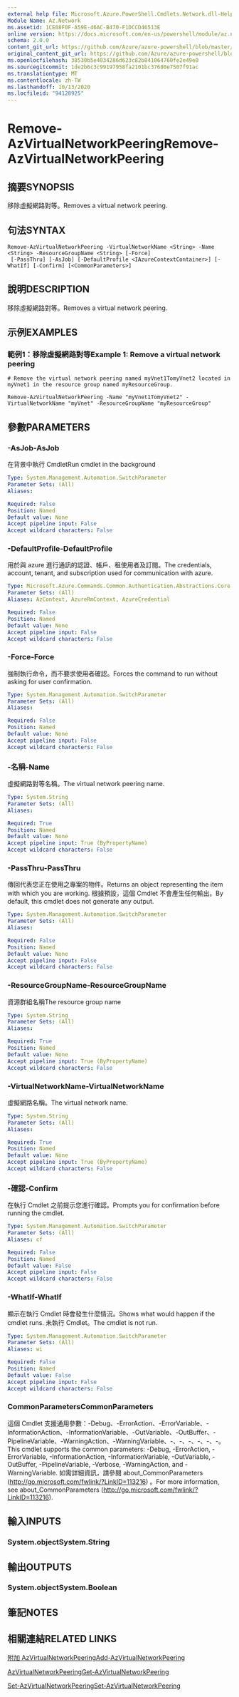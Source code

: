 ```yaml
---
external help file: Microsoft.Azure.PowerShell.Cmdlets.Network.dll-Help.xml
Module Name: Az.Network
ms.assetid: 1CE08F0F-A59E-46AC-B470-F1DCCD46513E
online version: https://docs.microsoft.com/en-us/powershell/module/az.network/remove-azvirtualnetworkpeering
schema: 2.0.0
content_git_url: https://github.com/Azure/azure-powershell/blob/master/src/Network/Network/help/Remove-AzVirtualNetworkPeering.md
original_content_git_url: https://github.com/Azure/azure-powershell/blob/master/src/Network/Network/help/Remove-AzVirtualNetworkPeering.md
ms.openlocfilehash: 38530b5e4034286d623c82b841064760fe2e49e0
ms.sourcegitcommit: 1de2b6c3c99197958fa2101bc37680e7507f91ac
ms.translationtype: MT
ms.contentlocale: zh-TW
ms.lasthandoff: 10/13/2020
ms.locfileid: "94128925"
---
```

# <span data-ttu-id="f9947-101">Remove-AzVirtualNetworkPeering</span><span class="sxs-lookup"><span data-stu-id="f9947-101">Remove-AzVirtualNetworkPeering</span></span>

## <span data-ttu-id="f9947-102">摘要</span><span class="sxs-lookup"><span data-stu-id="f9947-102">SYNOPSIS</span></span>
<span data-ttu-id="f9947-103">移除虛擬網路對等。</span><span class="sxs-lookup"><span data-stu-id="f9947-103">Removes a virtual network peering.</span></span>

## <span data-ttu-id="f9947-104">句法</span><span class="sxs-lookup"><span data-stu-id="f9947-104">SYNTAX</span></span>

```
Remove-AzVirtualNetworkPeering -VirtualNetworkName <String> -Name <String> -ResourceGroupName <String> [-Force]
 [-PassThru] [-AsJob] [-DefaultProfile <IAzureContextContainer>] [-WhatIf] [-Confirm] [<CommonParameters>]
```

## <span data-ttu-id="f9947-105">說明</span><span class="sxs-lookup"><span data-stu-id="f9947-105">DESCRIPTION</span></span>
<span data-ttu-id="f9947-106">移除虛擬網路對等。</span><span class="sxs-lookup"><span data-stu-id="f9947-106">Removes a virtual network peering.</span></span>

## <span data-ttu-id="f9947-107">示例</span><span class="sxs-lookup"><span data-stu-id="f9947-107">EXAMPLES</span></span>

### <span data-ttu-id="f9947-108">範例1：移除虛擬網路對等</span><span class="sxs-lookup"><span data-stu-id="f9947-108">Example 1: Remove a virtual network peering</span></span>
```
# Remove the virtual network peering named myVnet1TomyVnet2 located in myVnet1 in the resource group named myResourceGroup.

Remove-AzVirtualNetworkPeering -Name "myVnet1TomyVnet2" -VirtualNetworkName "myVnet" -ResourceGroupName "myResourceGroup"
```

## <span data-ttu-id="f9947-109">參數</span><span class="sxs-lookup"><span data-stu-id="f9947-109">PARAMETERS</span></span>

### <span data-ttu-id="f9947-110">-AsJob</span><span class="sxs-lookup"><span data-stu-id="f9947-110">-AsJob</span></span>
<span data-ttu-id="f9947-111">在背景中執行 Cmdlet</span><span class="sxs-lookup"><span data-stu-id="f9947-111">Run cmdlet in the background</span></span>

```yaml
Type: System.Management.Automation.SwitchParameter
Parameter Sets: (All)
Aliases:

Required: False
Position: Named
Default value: None
Accept pipeline input: False
Accept wildcard characters: False
```

### <span data-ttu-id="f9947-112">-DefaultProfile</span><span class="sxs-lookup"><span data-stu-id="f9947-112">-DefaultProfile</span></span>
<span data-ttu-id="f9947-113">用於與 azure 進行通訊的認證、帳戶、租使用者及訂閱。</span><span class="sxs-lookup"><span data-stu-id="f9947-113">The credentials, account, tenant, and subscription used for communication with azure.</span></span>

```yaml
Type: Microsoft.Azure.Commands.Common.Authentication.Abstractions.Core.IAzureContextContainer
Parameter Sets: (All)
Aliases: AzContext, AzureRmContext, AzureCredential

Required: False
Position: Named
Default value: None
Accept pipeline input: False
Accept wildcard characters: False
```

### <span data-ttu-id="f9947-114">-Force</span><span class="sxs-lookup"><span data-stu-id="f9947-114">-Force</span></span>
<span data-ttu-id="f9947-115">強制執行命令，而不要求使用者確認。</span><span class="sxs-lookup"><span data-stu-id="f9947-115">Forces the command to run without asking for user confirmation.</span></span>

```yaml
Type: System.Management.Automation.SwitchParameter
Parameter Sets: (All)
Aliases:

Required: False
Position: Named
Default value: None
Accept pipeline input: False
Accept wildcard characters: False
```

### <span data-ttu-id="f9947-116">-名稱</span><span class="sxs-lookup"><span data-stu-id="f9947-116">-Name</span></span>
<span data-ttu-id="f9947-117">虛擬網路對等名稱。</span><span class="sxs-lookup"><span data-stu-id="f9947-117">The virtual network peering name.</span></span>

```yaml
Type: System.String
Parameter Sets: (All)
Aliases:

Required: True
Position: Named
Default value: None
Accept pipeline input: True (ByPropertyName)
Accept wildcard characters: False
```

### <span data-ttu-id="f9947-118">-PassThru</span><span class="sxs-lookup"><span data-stu-id="f9947-118">-PassThru</span></span>
<span data-ttu-id="f9947-119">傳回代表您正在使用之專案的物件。</span><span class="sxs-lookup"><span data-stu-id="f9947-119">Returns an object representing the item with which you are working.</span></span>
<span data-ttu-id="f9947-120">根據預設，這個 Cmdlet 不會產生任何輸出。</span><span class="sxs-lookup"><span data-stu-id="f9947-120">By default, this cmdlet does not generate any output.</span></span>

```yaml
Type: System.Management.Automation.SwitchParameter
Parameter Sets: (All)
Aliases:

Required: False
Position: Named
Default value: None
Accept pipeline input: False
Accept wildcard characters: False
```

### <span data-ttu-id="f9947-121">-ResourceGroupName</span><span class="sxs-lookup"><span data-stu-id="f9947-121">-ResourceGroupName</span></span>
<span data-ttu-id="f9947-122">資源群組名稱</span><span class="sxs-lookup"><span data-stu-id="f9947-122">The resource group name</span></span>

```yaml
Type: System.String
Parameter Sets: (All)
Aliases:

Required: True
Position: Named
Default value: None
Accept pipeline input: True (ByPropertyName)
Accept wildcard characters: False
```

### <span data-ttu-id="f9947-123">-VirtualNetworkName</span><span class="sxs-lookup"><span data-stu-id="f9947-123">-VirtualNetworkName</span></span>
<span data-ttu-id="f9947-124">虛擬網路名稱。</span><span class="sxs-lookup"><span data-stu-id="f9947-124">The virtual network name.</span></span>

```yaml
Type: System.String
Parameter Sets: (All)
Aliases:

Required: True
Position: Named
Default value: None
Accept pipeline input: True (ByPropertyName)
Accept wildcard characters: False
```

### <span data-ttu-id="f9947-125">-確認</span><span class="sxs-lookup"><span data-stu-id="f9947-125">-Confirm</span></span>
<span data-ttu-id="f9947-126">在執行 Cmdlet 之前提示您進行確認。</span><span class="sxs-lookup"><span data-stu-id="f9947-126">Prompts you for confirmation before running the cmdlet.</span></span>

```yaml
Type: System.Management.Automation.SwitchParameter
Parameter Sets: (All)
Aliases: cf

Required: False
Position: Named
Default value: False
Accept pipeline input: False
Accept wildcard characters: False
```

### <span data-ttu-id="f9947-127">-WhatIf</span><span class="sxs-lookup"><span data-stu-id="f9947-127">-WhatIf</span></span>
<span data-ttu-id="f9947-128">顯示在執行 Cmdlet 時會發生什麼情況。</span><span class="sxs-lookup"><span data-stu-id="f9947-128">Shows what would happen if the cmdlet runs.</span></span>
<span data-ttu-id="f9947-129">未執行 Cmdlet。</span><span class="sxs-lookup"><span data-stu-id="f9947-129">The cmdlet is not run.</span></span>

```yaml
Type: System.Management.Automation.SwitchParameter
Parameter Sets: (All)
Aliases: wi

Required: False
Position: Named
Default value: False
Accept pipeline input: False
Accept wildcard characters: False
```

### <span data-ttu-id="f9947-130">CommonParameters</span><span class="sxs-lookup"><span data-stu-id="f9947-130">CommonParameters</span></span>
<span data-ttu-id="f9947-131">這個 Cmdlet 支援通用參數：-Debug、-ErrorAction、-ErrorVariable、-InformationAction、-InformationVariable、-OutVariable、-OutBuffer、-PipelineVariable、-WarningAction、-WarningVariable、-、-、-、-、-、-。</span><span class="sxs-lookup"><span data-stu-id="f9947-131">This cmdlet supports the common parameters: -Debug, -ErrorAction, -ErrorVariable, -InformationAction, -InformationVariable, -OutVariable, -OutBuffer, -PipelineVariable, -Verbose, -WarningAction, and -WarningVariable.</span></span> <span data-ttu-id="f9947-132">如需詳細資訊，請參閱 about_CommonParameters (http://go.microsoft.com/fwlink/?LinkID=113216) 。</span><span class="sxs-lookup"><span data-stu-id="f9947-132">For more information, see about_CommonParameters (http://go.microsoft.com/fwlink/?LinkID=113216).</span></span>

## <span data-ttu-id="f9947-133">輸入</span><span class="sxs-lookup"><span data-stu-id="f9947-133">INPUTS</span></span>

### <span data-ttu-id="f9947-134">System.object</span><span class="sxs-lookup"><span data-stu-id="f9947-134">System.String</span></span>

## <span data-ttu-id="f9947-135">輸出</span><span class="sxs-lookup"><span data-stu-id="f9947-135">OUTPUTS</span></span>

### <span data-ttu-id="f9947-136">System.object</span><span class="sxs-lookup"><span data-stu-id="f9947-136">System.Boolean</span></span>

## <span data-ttu-id="f9947-137">筆記</span><span class="sxs-lookup"><span data-stu-id="f9947-137">NOTES</span></span>

## <span data-ttu-id="f9947-138">相關連結</span><span class="sxs-lookup"><span data-stu-id="f9947-138">RELATED LINKS</span></span>

[<span data-ttu-id="f9947-139">附加 AzVirtualNetworkPeering</span><span class="sxs-lookup"><span data-stu-id="f9947-139">Add-AzVirtualNetworkPeering</span></span>](./Add-AzVirtualNetworkPeering.md)

[<span data-ttu-id="f9947-140">AzVirtualNetworkPeering</span><span class="sxs-lookup"><span data-stu-id="f9947-140">Get-AzVirtualNetworkPeering</span></span>](./Get-AzVirtualNetworkPeering.md)

[<span data-ttu-id="f9947-141">Set-AzVirtualNetworkPeering</span><span class="sxs-lookup"><span data-stu-id="f9947-141">Set-AzVirtualNetworkPeering</span></span>](./Set-AzVirtualNetworkPeering.md)
